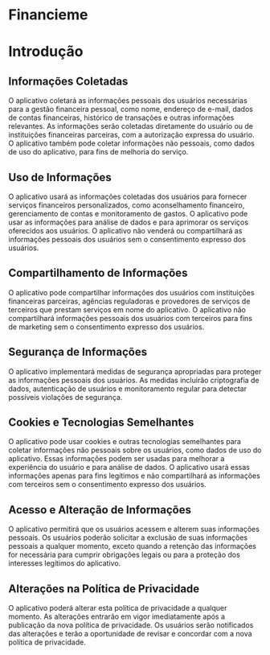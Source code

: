 # Financieme

<h1>Introdução</h1>


<h2>Informações Coletadas</h2>
<p>O aplicativo coletará as informações pessoais dos usuários necessárias para a gestão financeira pessoal, como nome, endereço de e-mail, dados de contas financeiras, histórico de transações e outras informações relevantes. As informações serão coletadas diretamente do usuário ou de instituições financeiras parceiras, com a autorização expressa do usuário. O aplicativo também pode coletar informações não pessoais, como dados de uso do aplicativo, para fins de melhoria do serviço.</p>

<h2>Uso de Informações</h2>
<p>O aplicativo usará as informações coletadas dos usuários para fornecer serviços financeiros personalizados, como aconselhamento financeiro, gerenciamento de contas e monitoramento de gastos. O aplicativo pode usar as informações para análise de dados e para aprimorar os serviços oferecidos aos usuários. O aplicativo não venderá ou compartilhará as informações pessoais dos usuários sem o consentimento expresso dos usuários.</p>


<h2>Compartilhamento de Informações</h2>
<p>O aplicativo pode compartilhar informações dos usuários com instituições financeiras parceiras, agências reguladoras e provedores de serviços de terceiros que prestam serviços em nome do aplicativo. O aplicativo não compartilhará informações pessoais dos usuários com terceiros para fins de marketing sem o consentimento expresso dos usuários.</p>


<h2>Segurança de Informações</h2>
<p>O aplicativo implementará medidas de segurança apropriadas para proteger as informações pessoais dos usuários. As medidas incluirão criptografia de dados, autenticação de usuários e monitoramento regular para detectar possíveis violações de segurança.</p>


<h2>Cookies e Tecnologias Semelhantes</h2>
<p>O aplicativo pode usar cookies e outras tecnologias semelhantes para coletar informações não pessoais sobre os usuários, como dados de uso do aplicativo. Essas informações podem ser usadas para melhorar a experiência do usuário e para análise de dados. O aplicativo usará essas informações apenas para fins legítimos e não compartilhará as informações com terceiros sem o consentimento expresso dos usuários.</p>


<h2>Acesso e Alteração de Informações</h2>
<p>O aplicativo permitirá que os usuários acessem e alterem suas informações pessoais. Os usuários poderão solicitar a exclusão de suas informações pessoais a qualquer momento, exceto quando a retenção das informações for necessária para cumprir obrigações legais ou para a proteção dos interesses legítimos do aplicativo.</p>


<h2>Alterações na Política de Privacidade</h2>
<p>O aplicativo poderá alterar esta política de privacidade a qualquer momento. As alterações entrarão em vigor imediatamente após a publicação da nova política de privacidade. Os usuários serão notificados das alterações e terão a oportunidade de revisar e concordar com a nova política de privacidade.</p>
